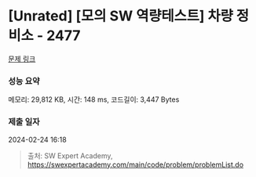 # [Unrated] [모의 SW 역량테스트] 차량 정비소 - 2477 

[문제 링크](https://swexpertacademy.com/main/code/problem/problemDetail.do?contestProbId=AV6c6bgaIuoDFAXy) 

### 성능 요약

메모리: 29,812 KB, 시간: 148 ms, 코드길이: 3,447 Bytes

### 제출 일자

2024-02-24 16:18



> 출처: SW Expert Academy, https://swexpertacademy.com/main/code/problem/problemList.do